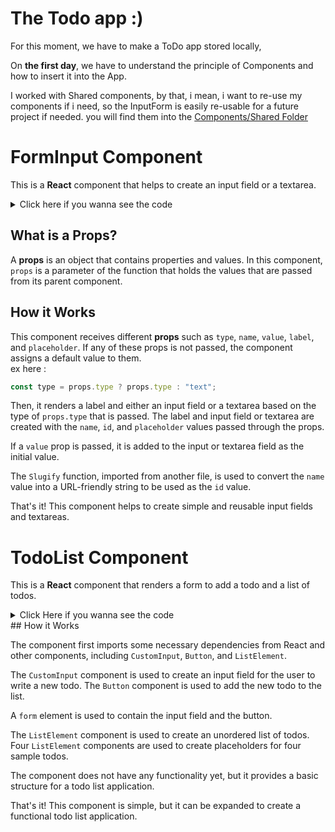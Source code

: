 # The Todo app :) 

For this moment, we have to make a ToDo app stored locally,

On **the first day**, we have to understand the principle of Components and how to insert it into the App. 

I worked with Shared components, by that, i mean, i want to re-use my components if i need, so the InputForm is easily re-usable for a future project if needed.  you will find them into the [Components/Shared Folder](/src/Components/Shared)  
  


# FormInput Component

This is a **React** component that helps to create an input field or a textarea. 
<details>
    <summary>Click here if you wanna see the code</summary>

```jsx
import Slugify from "./Slugify";

const FormInput = (props) => {
  const type = props.type ? props.type : "text"; 
  const name = props.name ? props.name: " ";
  const value = props.value ? props.value: null;
  const label = props.label ? props.label: Slugify(name);
  const placeholder = props.placeholder ? props.placeholder: "";
  
  
  return (
    <>
      <label htmlFor={label}>{name}:</label> &nbsp;
      {type === "textarea" ? (
        <textarea name={name} id={Slugify(name)} placeholder={placeholder}>
          {value}
        </textarea>
      ) : (
        <input
          type={type}
          name={name}
          id={Slugify(name)}
          placeholder={placeholder}
          value={value}
        />
      )}
    </>
  );
};

export default FormInput;
``` 
</details>

## What is a Props?

A **props** is an object that contains properties and values. In this component, `props` is a parameter of the function that holds the values that are passed from its parent component.

## How it Works

This component receives different **props** such as `type`, `name`, `value`, `label`, and `placeholder`. If any of these props is not passed, the component assigns a default value to them.  
ex here :  
```jsx
const type = props.type ? props.type : "text"; 
``` 

Then, it renders a label and either an input field or a textarea based on the type of `props.type` that is passed. The label and input field or textarea are created with the `name`, `id`, and `placeholder` values passed through the props. 

If a `value` prop is passed, it is added to the input or textarea field as the initial value. 

The `Slugify` function, imported from another file, is used to convert the `name` value into a URL-friendly string to be used as the `id` value.

That's it! This component helps to create simple and reusable input fields and textareas.

# TodoList Component

This is a **React** component that renders a form to add a todo and a list of todos.
<details>
    <summary>Click Here if you wanna see the code</summary>
    
```jsx
//importing the necessary dependencies from React
// import React , { useState } from "react";
import CustomInput from "./Components/Shared/FormInput";
import Button from "./Components/Shared/Button";
import ListElement from "./Components/ListElement"
//Creating the TodoList Component
const TodoList= () =>{
    return (
      <div>
        <div className="container">
          <form action="">
            <CustomInput
              type="text"
              name="Name ToDo"
              placeholder="Write the ToDo"
            />
            <Button type="submit" text="Add todo" />
          </form>
        </div>
        <div className="container">
            <ul>
              <ListElement name="TODO 1" />                
              <ListElement name="TODO 2" />                
              <ListElement name="TODO 3" />                
              <ListElement name="TODO 4" />                
            </ul>
        </div>
      </div>
    );

};
// Export the TodoList component as the default export of the module.
export default TodoList;
```
</details>
## How it Works

The component first imports some necessary dependencies from React and other components, including `CustomInput`, `Button`, and `ListElement`.

The `CustomInput` component is used to create an input field for the user to write a new todo. The `Button` component is used to add the new todo to the list. 

A `form` element is used to contain the input field and the button. 

The `ListElement` component is used to create an unordered list of todos. Four `ListElement` components are used to create placeholders for four sample todos. 

The component does not have any functionality yet, but it provides a basic structure for a todo list application. 

That's it! This component is simple, but it can be expanded to create a functional todo list application.